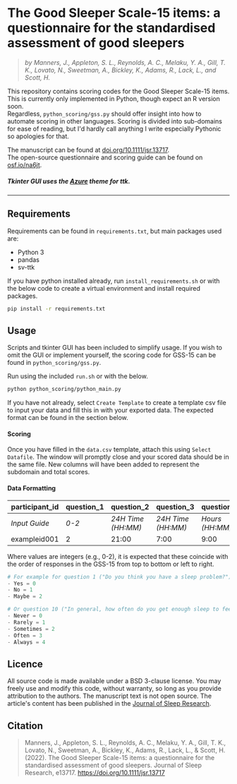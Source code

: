 # The Good Sleeper Scale-15 items: a questionnaire for the standardised assessment of good sleepers

>*by Manners, J., Appleton, S. L., Reynolds, A. C., Melaku, Y. A., Gill, T. K., Lovato, N., Sweetman, A., Bickley, K., Adams, R., Lack, L., and Scott, H.*

This repository contains scoring codes for the Good Sleeper Scale-15 items. This is currently only implemented in Python, though expect an R version soon.</br>
Regardless, `python_scoring/gss.py` should offer insight into how to automate scoring in other languages. Scoring is divided into sub-domains for ease of reading, but I'd hardly call anything I write especially Pythonic so apologies for that. </br>

The manuscript can be found at [doi.org/10.1111/jsr.13717](https://doi.org/10.1111/jsr.13717). </br>
The open-source questionnaire and scoring guide can be found on [osf.io/na6jt](https://osf.io/na6jt/). </br>

##### Tkinter GUI uses the [Azure](https://github.com/rdbende/Azure-ttk-theme) theme for ttk.

---
## Requirements

Requirements can be found in `requirements.txt`, but main packages used are:
- Python 3 
- pandas
- sv-ttk

If you have python installed already, run `install_requirements.sh` or with the below code to create a virtual environment and install required packages. 
```sh
pip install -r requirements.txt
```

## Usage

Scripts and tkinter GUI has been included to simplify usage. 
If you wish to omit the GUI or implement yourself, the scoring code for GSS-15 can be found in `python_scoring/gss.py`.

Run using the included `run.sh` or with the below.
```sh
python python_scoring/python_main.py
```

If you have not already, select `Create Template` to create a template csv file to input your data and fill this in with your exported data.
The expected format can be found in the section below.

#### Scoring

Once you have filled in the `data.csv` template, attach this using `Select Datafile`.
The window will promptly close and your scored data should be in the same file. New columns will have been added to represent the subdomain and total scores.

#### Data Formatting

| **participant_id**       | **question_1** | **question_2**          | **question_3**          | **question_4**       | **question_5**          | **question_6**          | **question_7**       | **question_8** | **question_9** | **question_10** | **question_11** | **question_12** | **question_13** | **question_14** | **question_15** |
| ----------------- | --------- | ------------------ | ------------------ | --------------- | ------------------ | ------------------ | --------------- | --------- | --------- | ---------- | ---------- | ---------- | ---------- | ---------- | ---------- |
| _Input Guide_ | _0-2_   | _24H Time (HH:MM)_ | _24H Time (HH:MM)_ | _Hours (HH:MM)_ | _24H Time (HH:MM)_ | _24H Time (HH:MM)_ | _Hours (HH:MM)_ | _0-5_   | _0-3_   | _0-4_    | _0-3_    | _0-3_    | _0-3_    | _0-3_    | _0-3_    |
| exampleid001    | 2       | 21:00            | 7:00             | 9:00          | 22:00            | 8:00             | 8:00          | 1       | 0       | 3        | 0        | 0        | 0        | 0        | 0        |

Where values are integers (e.g., 0-2), it is expected that these coincide with the order of responses in the GSS-15 from top to bottom or left to right.

```python
# For example for question 1 ("Do you think you have a sleep problem?"):
- Yes = 0
- No = 1
- Maybe = 2
```

```python
# Or question 10 ("In general, how often do you get enough sleep to feel your best the next day?"):
- Never = 0
- Rarely = 1
- Sometimes = 2
- Often = 3
- Always = 4
```

## Licence

All source code is made available under a BSD 3-clause license. You may freely use and modify this code, without warranty, so long as you provide attribution to the authors. The manuscript text is not open source. The article's content has been published in the [Journal of Sleep Research](https://onlinelibrary.wiley.com/journal/13652869).

## Citation

> Manners, J., Appleton, S. L., Reynolds, A. C., Melaku, Y. A., Gill, T. K., Lovato, N., Sweetman, A., Bickley, K., Adams, R., Lack, L., & Scott, H. (2022). The Good Sleeper Scale-15 items: a questionnaire for the standardised assessment of good sleepers. Journal of Sleep Research, e13717. https://doi.org/10.1111/jsr.13717